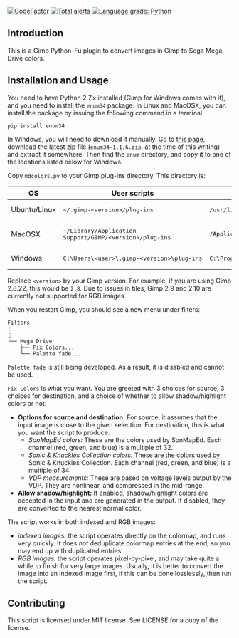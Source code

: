 [![CodeFactor](https://www.codefactor.io/repository/github/flamewing/mdcolors/badge)](https://www.codefactor.io/repository/github/flamewing/mdcolors)
[![Total alerts](https://img.shields.io/lgtm/alerts/g/flamewing/mdcolors.svg?logo=lgtm&logoWidth=18)](https://lgtm.com/projects/g/flamewing/mdcolors/alerts/)
[![Language grade: Python](https://img.shields.io/lgtm/grade/python/g/flamewing/mdcolors.svg?logo=lgtm&logoWidth=18)](https://lgtm.com/projects/g/flamewing/mdcolors/context:python)

## Introduction

This is a Gimp Python-Fu plugin to convert images in Gimp to Sega Mega Drive colors.

## Installation and Usage

You need to have Python 2.7.x installed (Gimp for Windows comes with it), and you need to install the `enum34` package. In Linux and MacOSX, you can install the package by issuing the following command in a terminal:

```
pip install enum34
```

In Windows, you will need to download it manually. Go to [this page](https://pypi.org/project/enum34/#files), download the latest zip file (`enum34-1.1.6.zip`, at the time of this writing) and extract it somewhere. Then find the `enum` directory, and copy it to one of the locations listed below for Windows.

Copy `mdcolors.py` to your Gimp plug-ins directory. This directory is:

|OS     |User scripts|System scripts|
|-------|----|----|
|Ubuntu/Linux  |<pre>~/.gimp-&lt;version&gt;/plug-ins</pre>|<pre>/usr/lib/gimp/2.0/plug-ins</pre>|
|MacOSX |<pre>~/Library/Application Support/GIMP/&lt;version&gt;/plug-ins</pre>|<pre>/Applications/GIMP.app/Contents/Resources/lib/gimp/2.0/plug-ins</pre>|
|Windows|<pre>C:\\Users\\&lt;user&gt;\\.gimp-&lt;version&gt;\\plug-ins</pre>|<pre>C:\\Program Files\\GIMP 2\\lib\\gimp\\2.0\\plug-ins</pre>|

Replace `<version>` by your Gimp version. For example, if you are using Gimp 2.8.22, this would be `2.8`. Due to issues in tiles, Gimp 2.9 and 2.10 are currently not supported for RGB images.

When you restart Gimp, you should see a new menu under filters:

```
Filters
|
⋮
└── Mega Drive
    ├── Fix Colors...
    └── Palette fade...
```

`Palette fade` is still being developed. As a result, it is disabled and cannot be used.

`Fix Colors` is what you want. You are greeted with 3 choices for source, 3 choices for destination, and a choice of whether to allow shadow/highlight colors or not.

- **Options for source and destination:** For source, it assumes that the input image is close to the given selection. For destination, this is what you want the script to produce.
  - *SonMapEd colors:* These are the colors used by SonMapEd. Each channel (red, green, and blue) is a multiple of 32.
  - *Sonic &amp; Knuckles Collection colors:* These are the colors used by Sonic &amp; Knuckles Collection. Each channel (red, green, and blue) is a multiple of 34.
  - *VDP measurements:* These are based on voltage levels output by the VDP. They are nonlinear, and compressed in the mid-range.
- **Allow shadow/highlight:** If enabled, shadow/highlight colors are accepted in the input and are generated in the output. If disabled, they are converted to the nearest normal color.

The script works in both indexed and RGB images:

- *indexed images:* the script operates directly on the colormap, and runs very quickly. It does *not* deduplicate colormap entries at the end, so you may end up with duplicated entries.
- *RGB images:* the script operates pixel-by-pixel, and may take quite a while to finish for very large images. Usually, it is better to convert the image into an indexed image first, if this can be done losslessly, then run the script.

## Contributing

This script is licensed under MIT license. See LICENSE for a copy of the license.
